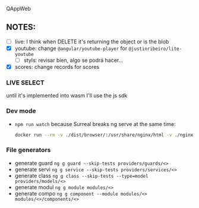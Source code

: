  QAppWeb

## NOTES:

- [ ] live: I think when DELETE it's returning the object or is the blob
- [X] youtube: change `@angular/youtube-player` for `@justinribeiro/lite-youtube`
  - [ ] styls: revisar bien, algo se podrá hacer...
- [X] scores: change records for scores

### LIVE SELECT
until it's implemented into wasm I'll use the js sdk

### Dev mode
- `npm run watch` because Surreal breaks ng serve at the same time:
  ``` bash
  docker run --rm -v ./dist/browser/:/usr/share/nginx/html -v ./nginx.conf:/etc/nginx/conf.d/default.conf -p 8000:80 nginx:alpine
  ```
### File generators
- generate guard `ng g guard --skip-tests providers/guards/<>`
- generate servi `ng g service --skip-tests providers/services/<>`
- generate class `ng g class --skip-tests --type=model providers/models/<>`
- generate modul `ng g module modules/<>`
- generate compo `ng g component --module modules/<> modules/<>/components/<>`
